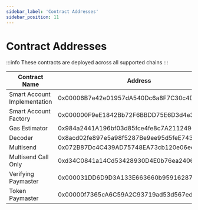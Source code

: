 ```yaml
---
sidebar_label: 'Contract Addresses'
sidebar_position: 11
---
```


# Contract Addresses

:::info
These contracts are deployed across all supported chains
:::

| Contract Name | Address |
| --------------- | --------------- |
| Smart Account Implementation | 0x00006B7e42e01957dA540Dc6a8F7C30c4D816af5 |
| Smart Account Factory| 0x000000F9eE1842Bb72F6BBDD75E6D3d4e3e9594C | 
| Gas Estimator | 0x984a2441A196bf03d85fce4fe8c7A211249eDaAf | 
| Decoder | 0x8acd02fe897e5a98f5287Be9ee95d5feE74311B0 |
| Multisend | 0x072B87Dc4C439AD75748EA73cb120e06ee000E8a |
| Multisend Call Only | 0xd34C0841a14Cd53428930D4E0b76ea2406603B00 |
| Verifying Paymaster | 0x000031DD6D9D3A133E663660b959162870D755D4 | 
| Token Paymaster | 0x00000f7365cA6C59A2C93719ad53d567ed49c14C | 
